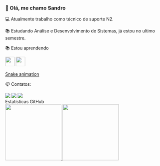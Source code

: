 ### 🙋 Olá, me chamo Sandro

💻  Atualmente trabalho como técnico de suporte N2.

📚  Estudando Análise e Desenvolvimento de Sistemas, já estou no ultimo semestre.

📚 Estou aprendendo

<img loading="lazy" height="30em"  src="https://cdn.jsdelivr.net/gh/devicons/devicon@latest/icons/github/github-original.svg" />  <img loading="lazy" height="30em" src="https://cdn.jsdelivr.net/gh/devicons/devicon@latest/icons/python/python-original.svg" /> 
          
[Snake animation](https://github.com/sanjsp21/sanjsp21/blob/output/github-contribution-grid-snake.svg)

📪 Contatos:
<div>
<a href = "mailto:sandrojsp21@gmail.com"><img loading="lazy" src="https://img.shields.io/badge/Gmail-D14836?style=for-the-badge&logo=gmail&logoColor=white" target="_blank"></a>
<a href="https://www.linkedin.com/in/sandro-paiva-3051ab12a/" target="_blank"><img loading="lazy" src="https://img.shields.io/badge/-LinkedIn-%230077B5?style=for-the-badge&logo=linkedin&logoColor=white" target="_blank"></a>
<a href="https://instagram.com/eusandro_jsp/" target="_blank"><img loading="lazy" src="https://img.shields.io/badge/-Instagram-%23E4405F?style=for-the-badge&logo=instagram&logoColor=white" target="_blank"></a>
<div>
Estatísticas GitHub
<div>
<a href="https://github.com/sanjsp21">
<img loading="lazy" height="180em" src="https://github-readme-stats.vercel.app/api/top-langs/?username=sanjsp21&layout=compact&langs_count=7&theme=dracula"/>
<img loading="lazy" height="180em" src="https://github-readme-stats.vercel.app/api?username=sanjsp21&show_icons=true&theme=dracula&include_all_commits=true&count_private=true"/>
<div>


